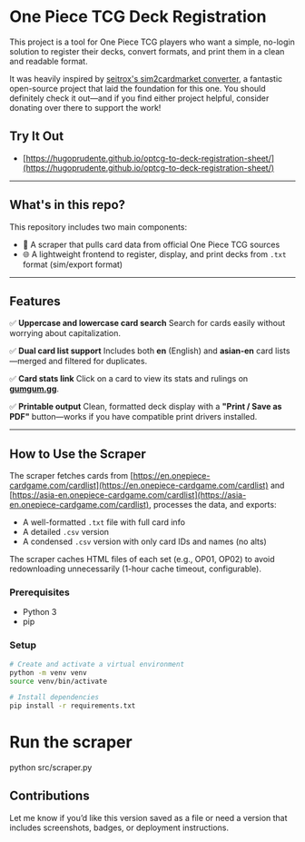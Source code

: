 # One Piece TCG Deck Registration

This project is a tool for One Piece TCG players who want a simple, no-login solution to register their decks, convert formats, and print them in a clean and readable format.

It was heavily inspired by [seitrox's sim2cardmarket converter](https://seitrox.github.io/optcg-sim2cardmarket-converter/), a fantastic open-source project that laid the foundation for this one. You should definitely check it out—and if you find either project helpful, consider donating over there to support the work!

## Try It Out

* [https://hugoprudente.github.io/optcg-to-deck-registration-sheet/](https://hugoprudente.github.io/optcg-to-deck-registration-sheet/)

---

## What's in this repo?

This repository includes two main components:

- 🔎 A scraper that pulls card data from official One Piece TCG sources
- 🌐 A lightweight frontend to register, display, and print decks from `.txt` format (sim/export format)

---

## Features

✅ **Uppercase and lowercase card search**
Search for cards easily without worrying about capitalization.

✅ **Dual card list support**
Includes both **en** (English) and **asian-en** card lists—merged and filtered for duplicates.

✅ **Card stats link**
Click on a card to view its stats and rulings on **[gumgum.gg](https://gumgum.gg)**.

✅ **Printable output**
Clean, formatted deck display with a **"Print / Save as PDF"** button—works if you have compatible print drivers installed.

---

## How to Use the Scraper

The scraper fetches cards from [https://en.onepiece-cardgame.com/cardlist](https://en.onepiece-cardgame.com/cardlist) and [https://asia-en.onepiece-cardgame.com/cardlist](https://asia-en.onepiece-cardgame.com/cardlist), processes the data, and exports:

- A well-formatted `.txt` file with full card info
- A detailed `.csv` version
- A condensed `.csv` version with only card IDs and names (no alts)

The scraper caches HTML files of each set (e.g., OP01, OP02) to avoid redownloading unnecessarily (1-hour cache timeout, configurable).

### Prerequisites

- Python 3  
- pip

### Setup

```bash
# Create and activate a virtual environment
python -m venv venv
source venv/bin/activate

# Install dependencies
pip install -r requirements.txt

```

# Run the scraper

python src/scraper.py

## Contributions

Let me know if you’d like this version saved as a file or need a version that includes screenshots, badges, or deployment instructions.
